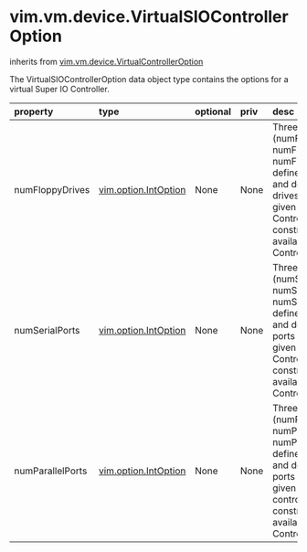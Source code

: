 vim.vm.device.VirtualSIOControllerOption
========================================
inherits from [vim.vm.device.VirtualControllerOption](docs/vim.vm.device.VirtualControllerOption.md)


The VirtualSIOControllerOption data object type contains the options    for a virtual Super IO Controller.

| property | type | optional | priv | desc |
|:---------|:-----|:---------|:-----|:-----|
| numFloppyDrives | [vim.option.IntOption](vim.option.IntOption.md "vim.option.IntOption") | None | None | Three properties (numFloppyDrives.min, numFloppyDrives.max, and   numFloppyDrives.defaultValue) define the minimum, maximum, and default    number of floppy drives you can have at any given time in the Super IO    Controller. This is further constrained by the number of available    slots in the Super IO Controller. |
| numSerialPorts | [vim.option.IntOption](vim.option.IntOption.md "vim.option.IntOption") | None | None | Three properties (numSerialPorts.min, numSerialPorts.max, and   numSerialPorts.defaultValue) define the minimum, maximum, and default   number of serial ports you can   have at any given time in the Super IO Controller. This is further    constrained by the number of available slots in the Super IO    Controller. |
| numParallelPorts | [vim.option.IntOption](vim.option.IntOption.md "vim.option.IntOption") | None | None | Three properties (numParallelPorts.min, numParallelPorts.max, and   numParallelPorts.defaultValue) define the minimum, maximum, and default   number of parallel ports you can   have at any given time in the Super IO controller. This is further    constrained by the number of available slots in the Super IO    Controller. |


